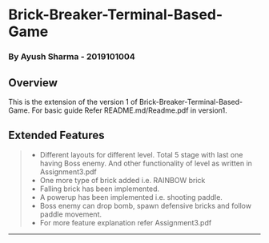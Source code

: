 # Brick-Breaker-Terminal-Based-Game
### By Ayush Sharma - 2019101004

## Overview

This is the extension of the version 1 of Brick-Breaker-Terminal-Based-Game.
For basic guide Refer README.md/Readme.pdf in version1.

Extended Features
-------------------

> - Different layouts for different level. Total 5 stage with last one having Boss enemy. And other functionality of level as written in Assignment3.pdf
> - One more type of brick added i.e. RAINBOW brick
> - Falling brick has been implemented.
> - A powerup has been implemented i.e. shooting paddle.
> - Boss enemy can drop bomb, spawn defensive bricks and follow paddle movement.
> - For more feature explanation refer Assignment3.pdf

------------------------